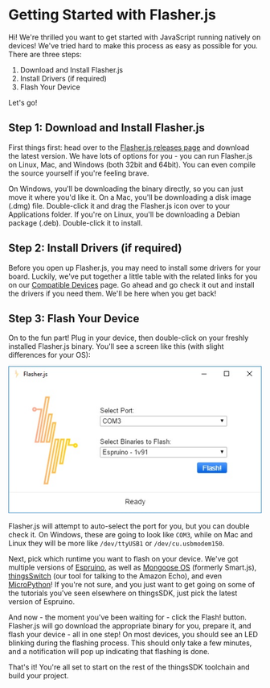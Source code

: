 # Getting Started with Flasher.js

Hi! We're thrilled you want to get started with JavaScript running natively on devices! We've tried hard to make this process as easy as possible for you. There are three steps:

1. Download and Install Flasher.js
2. Install Drivers (if required)
3. Flash Your Device

Let's go!

## Step 1: Download and Install Flasher.js

First things first: head over to the [Flasher.js releases page](https://github.com/thingsSDK/flasher.js/releases) and download the latest version. We have lots of options for you - you can run Flasher.js on Linux, Mac, and Windows (both 32bit and 64bit). You can even compile the source yourself if you're feeling brave. 

On Windows, you'll be downloading the binary directly, so you can just move it where you'd like it. On a Mac, you'll be downloading a disk image (.dmg) file. Double-click it and drag the Flasher.js icon over to your Applications folder. If you're on Linux, you'll be downloading a Debian package (.deb). Double-click it to install.

## Step 2: Install Drivers (if required)

Before you open up Flasher.js, you may need to install some drivers for your board. Luckily, we've put together a little table with the related links for you on our [Compatible Devices](./compatible_devices.md) page. Go ahead and go check it out and install the drivers if you need them. We'll be here when you get back!

## Step 3: Flash Your Device

On to the fun part! Plug in your device, then double-click on your freshly installed Flasher.js binary. You'll see a screen like this (with slight differences for your OS):

![Flasher.js](./img/flasher.jpg)

Flasher.js will attempt to auto-select the port for you, but you can double check it. On Windows, these are going to look like `COM3`, while on Mac and Linux they will be more like `/dev/ttyUSB1` or `/dev/cu.usbmodem150`.

Next, pick which runtime you want to flash on your device. We've got multiple versions of [Espruino](https://www.espruino.com/), as well as [Mongoose OS](https://mongoose-iot.com/) (formerly Smart.js), [thingsSwitch](https://github.com/thingsSDK/thingsSwitch) (our tool for talking to the Amazon Echo), and even [MicroPython](https://micropython.org/)! If you're not sure, and you just want to get going on some of the tutorials you've seen elsewhere on thingsSDK, just pick the latest version of Espruino.

And now - the moment you've been waiting for - click the Flash! button. Flasher.js will go download the appropriate binary for you, prepare it, and flash your device - all in one step! On most devices, you should see an LED blinking during the flashing process. This should only take a few minutes, and a notification will pop up indicating that flashing is done. 

That's it! You're all set to start on the rest of the thingsSDK toolchain and build your project.
